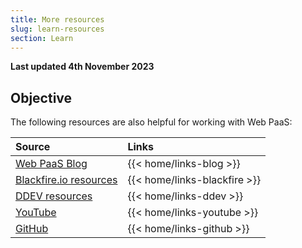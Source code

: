 ```yaml
---
title: More resources
slug: learn-resources
section: Learn
---
```


**Last updated 4th November 2023**



## Objective  

The following resources are also helpful for working with Web PaaS:

| Source            | Links |
| :---------------- | :------ |
| [Web PaaS Blog](https://platform.sh/blog)       |   {{< home/links-blog >}}   |
| [Blackfire.io resources](https://platform.sh/blog)       |   {{< home/links-blackfire >}}   |
| [DDEV resources](https://platform.sh/blog)       |   {{< home/links-ddev >}}   |
| [YouTube](https://www.youtube.com/@Platformsh)          |   {{< home/links-youtube >}}    |
| [GitHub](https://github.com/platformsh)    |  {{< home/links-github >}} |

